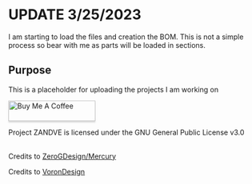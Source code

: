 # UPDATE 3/25/2023

I am starting to load the files and creation the BOM. This is not a simple process so bear with me as parts will be loaded in sections.

## Purpose
This is a placeholder for uploading the projects I am working on


<a href="https://www.buymeacoffee.com/VengefulDesign" target="_blank"><img src="https://www.buymeacoffee.com/assets/img/custom_images/orange_img.png" alt="Buy Me A Coffee" style="height: 41px !important;width: 174px !important;box-shadow: 0px 3px 2px 0px rgba(190, 190, 190, 0.5) !important;-webkit-box-shadow: 0px 3px 2px 0px rgba(190, 190, 190, 0.5) !important;" ></a>

Project ZANDVE is licensed under the
GNU General Public License v3.0<br><br>

Credits to [ZeroGDesign/Mercury](https://github.com/ZeroGDesign/Mercury/)

Credits to [VoronDesign](https://github.com/VoronDesign/)
